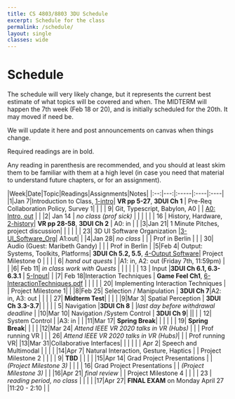 ```yaml
---
title: CS 4803/8803 3DU Schedule
excerpt: Schedule for the class
permalink: /schedule/
layout: single
classes: wide
---
```


# Schedule

The schedule will very likely change, but it represents the current best estimate of what topics will be covered and when.  The MIDTERM will happen the 7th week (Feb 18 or 20), and is initially scheduled for the 20th.  It may moved if need be. 

We will update it here and post announcements on canvas when things change.

Required readings are in bold.

Any reading in parenthesis are recommended, and you should at least skim them to be familiar with them at a high level (in case you need that material to understand future chapters, or for an assignment).

|Week|Date|Topic|Readings|Assignments|Notes|
|:--:|---:|:-----|:----|:----|
|1|Jan 7|Introduction to Class, [1-intro](/files/1-Introduction.pdf)| **VR pp 5-27**, **3DUI Ch 1**  | Pre-Req Collaboration Policy, Survey 1|  |
| | 9| Git, Typescript, Babylon, A0 | | [A0: Intro, out](https://github.com/3dui-class/s20-a0)  | |
|2| Jan 14 | _no class (prof sick)_  |  |  | |
| | 16 | History, Hardware, [2-history](/files/2-history.pdf)| **VR pp 28-58**, **3DUI Ch 2**  | A0: in | |
|3|Jan 21| 1 Minute Pitches, project discussion|  | | |
| | 23| 3D UI Software Organization |[3-UI_Software_Org](/files/3-UI_Software_Org.pdf)| A1:out| |
|4|Jan 28|  _no class_  | |  | Prof in Berlin |
| | 30| Audio (Guest: Maribeth Gandy)  | |  | Prof in Berlin |
|5|Feb 4|  Output: Systems, Toolkits, Platforms| **3DUI Ch 5.2, 5.5**, [4-Output Software](/files/4-Output_Software.pdf)| Project Milestone 0 |   |
| | 6| _hand out quests_ | |A1: in, A2: out (Friday 7th, 11:59pm) |   |
|6| Feb 11| _in class work with Quests_ | | | |
| | 13 |  Input |**3DUI Ch 6.1, 6.3-6.3.1** | [5-Input](/files/5-Input.pdf)| |
|7| Feb 18|Interaction Techniques | **Game Feel Ch1**, [6-InteractionTechniques.pdf](/files/6-InteractionTechniques.pdf) | | |
| |  20| Implementing Interaction Techniques | | Project Milestone 1| |
|8|Feb 25| Selection / Manipulation | **3DUI Ch 7**|A2: in, A3: out | |
| | 27| **Midterm Test**|  | | |
|9|Mar 3| Spatial Perception | **3DUI Ch 3.3-3.7**|  | |
| | 5| Navigation |**3DUI Ch 8** | |_last day before withdrawal deadline_ |
|10|Mar 10| Navigation /System Control | **3DUI Ch 9**| ||
| | 12|  System Control | |A3: in | |
|11|Mar 17| **Spring Break**| | | |
| | 19| **Spring Break**| | | | 
|12|Mar 24| _Attend IEEE VR 2020 talks in VR (Hubs)_ |  |  | Prof running VR |
| | 26| _Attend IEEE VR 2020 talks in VR (Hubs)_|  | | Prof running VR|
|13|Mar 31|Collaborative Interfaces| |  | |
| | Apr 2| Speech and Multimodal | | | |
|14|Apr 7|  Natural Interaction, Gesture, Haptics | | Project Milestone 2 | |
| | 9| **TBD** | | | |
|15|Apr 14| Grad Project Presentations | | _(Project Milestone 3)_ | |
| | 16| Grad Project Presentations | | _(Project Milestone 3)_ | |
|16|Apr 21| _final review_ | | Project Milestone 4 | |
| | 23 | _reading period, no class_ | | | |
|17|Apr 27| **FINAL EXAM** on Monday April 27 |11:20 - 2:10 | |


